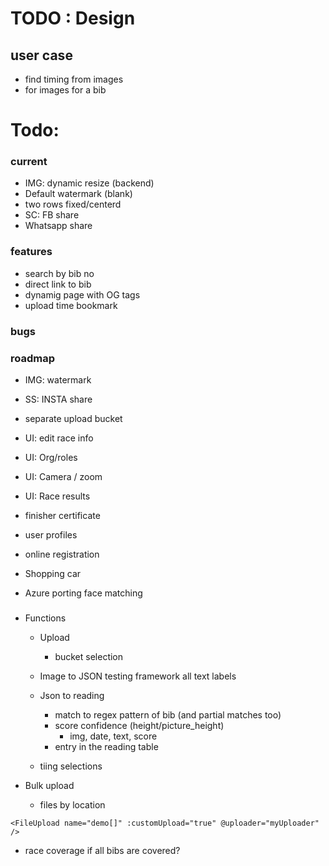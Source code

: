 # TODO : Design

## user case
* find timing from images
* for images for a bib

# Todo:

### current 
* IMG: dynamic resize (backend)
* Default watermark (blank)
* two rows fixed/centerd
* SC: FB share
* Whatsapp share

### features
* search by bib no
* direct link to bib
* dynamig page with OG tags
* upload time bookmark

### bugs

### roadmap
* IMG: watermark
* SS: INSTA share
* separate upload bucket
* UI: edit race info
* UI: Org/roles
* UI: Camera / zoom
* UI: Race results

* finisher certificate
* user profiles
* online registration
* Shopping car
* Azure porting face matching
###
* Functions
    * Upload
        * bucket selection

    * Image to JSON
        testing framework
        all text labels
    * Json to reading
        * match to regex pattern of bib (and partial matches too)
        * score confidence (height/picture_height)
            * img, date, text, score
        * entry  in the reading table
    * tiing selections

* Bulk upload
    * files by location


`<FileUpload name="demo[]" :customUpload="true" @uploader="myUploader" />`

* race coverage
 if all bibs are covered?